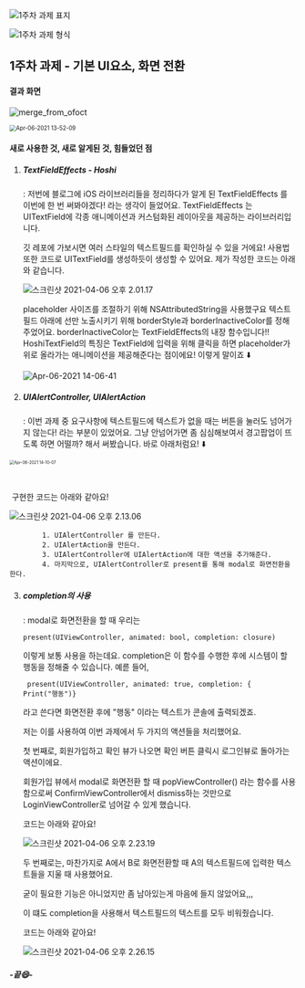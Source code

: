 ![1주차 과제 표지](https://tva1.sinaimg.cn/large/008eGmZEgy1gp9xc64g2rj31hc0u0jtk.jpg)

![1주차 과제 형식](https://tva1.sinaimg.cn/large/008eGmZEgy1gp9xd8bv1mj31hc0u00zj.jpg)




## 1주차 과제 - 기본 UI요소, 화면 전환



#### 결과 화면

![merge_from_ofoct](https://tva1.sinaimg.cn/large/008eGmZEgy1gp9z3j84gvj315l0u0wjj.jpg)

<img src="https://tva1.sinaimg.cn/large/008eGmZEgy1gp9xkz6i74g309u0jshdx.gif" alt="Apr-06-2021 13-52-09" style="zoom:70%;" />



#### 새로 사용한 것, 새로 알게된 것, 힘들었던 점

1. ##### TextFieldEffects - Hoshi

   : 저번에 블로그에 iOS 라이브러리들을 정리하다가 알게 된 TextFieldEffects 를 이번에 한 번 써봐야겠다! 라는 생각이 들었어요.
   TextFieldEffects 는 UITextField에 각종 애니메이션과 커스텀화된 레이아웃을 제공하는 라이브러리입니다.

   [](https://github.com/raulriera/TextFieldEffects)

   깃 레포에 가보시면 여러 스타일의 텍스트필드를 확인하실 수 있을 거에요!
   사용법 또한 코드로 UITextField를 생성하듯이 생성할 수 있어요. 제가 작성한 코드는 아래와 같습니다.

   ![스크린샷 2021-04-06 오후 2.01.17](https://tva1.sinaimg.cn/large/008eGmZEgy1gp9xttb7o5j310u0audjl.jpg)

   placeholder 사이즈를 조절하기 위해 NSAttributedString을 사용했구요 
   텍스트 필드 아래에 선만 노출시키기 위해 borderStyle과 borderInactiveColor를 정해주었어요. borderInactiveColor는 TextFieldEffects의 내장 함수입니다!!
   HoshiTextField의 특징은 TextField에 입력을 위해 클릭을 하면 placeholder가 위로 올라가는 애니메이션을 제공해준다는 점이에요! 이렇게 말이죠 ⬇️

   ![Apr-06-2021 14-06-41](https://tva1.sinaimg.cn/large/008eGmZEgy1gp9xzheo9tg308m0661bl.gif)

2. ##### UIAlertController, UIAlertAction

   : 이번 과제 중 요구사항에 텍스트필드에 텍스트가 없을 때는 버튼을 눌러도 넘어가지 않는다! 라는 부분이 있었어요.
   그냥 안넘어가면 좀 심심해보여서 경고팝업이 뜨도록 하면 어떨까? 해서 써봤습니다.
   바로 아래처럼요! ⬇️

<img src="https://tva1.sinaimg.cn/large/008eGmZEgy1gp9y31oez1g309i0ie1kx.gif" alt="Apr-06-2021 14-10-07" style="zoom:50%;" />

​	

​	구현한 코드는 아래와 같아요!

![스크린샷 2021-04-06 오후 2.13.06](https://tva1.sinaimg.cn/large/008eGmZEgy1gp9y61a6s2j30uq08kju1.jpg)

			1. UIAlertController 를 만든다.
			2. UIAlertAction을 만든다.
			3. UIAlertController에 UIAlertAction에 대한 액션을 추가해준다.
			4. 마지막으로, UIAlertController로 present를 통해 modal로 화면전환을 한다.



3. ##### completion의 사용

   : modal로 화면전환을 할 때 우리는 

   ```
   present(UIViewController, animated: bool, completion: closure) 
   ```

   이렇게 보통 사용을 하는데요. 
   completion은 이 함수를 수행한 후에 시스템이 할 행동을 정해줄 수 있습니다.
   예륻 들어,

   ```
    present(UIViewController, animated: true, completion: { 
   Print("행동")}
   ```

   라고 쓴다면 화면전환 후에 "행동" 이라는 텍스트가 콘솔에 출력되겠죠.

   저는 이를 사용하여 이번 과제에서 두 가지의 액션들을 처리했어요.

   

   첫 번째로, 회원가입하고 확인 뷰가 나오면 확인 버튼 클릭시 로그인뷰로 돌아가는 액션이에요.

   회원가입 뷰에서 modal로 화면전환 할 때 popViewController() 라는 함수를 사용함으로써 ConfirmViewController에서 dismiss하는 것만으로 LoginViewController로 넘어갈 수 있게 했습니다.

   코드는 아래와 같아요!

   ![스크린샷 2021-04-06 오후 2.23.19](https://tva1.sinaimg.cn/large/008eGmZEgy1gp9yguc5t8j30zo086ac8.jpg)

   

   두 번째로는, 마찬가지로 A에서 B로 화면전환할 때 A의 텍스트필드에 입력한 텍스트들을 지울 때 사용했어요.

   굳이 필요한 기능은 아니었지만 좀 남아있는게 마음에 들지 않았어요,,,

   이 떄도 completion을 사용해서 텍스트필드의 텍스트를 모두 비워줬습니다. 

   코드는 아래와 같아요!

   ![스크린샷 2021-04-06 오후 2.26.15](https://tva1.sinaimg.cn/large/008eGmZEgy1gp9yjomi8rj30yy0a2q6q.jpg)



##### -끝😄-

